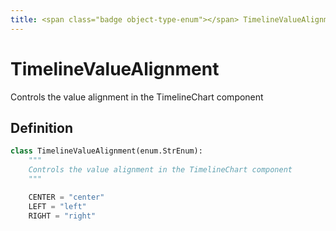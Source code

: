 ```yaml
---
title: <span class="badge object-type-enum"></span> TimelineValueAlignment
---
```

# <span class="badge object-type-enum"></span> TimelineValueAlignment

Controls the value alignment in the TimelineChart component

## Definition

```python
class TimelineValueAlignment(enum.StrEnum):
    """
    Controls the value alignment in the TimelineChart component
    """

    CENTER = "center"
    LEFT = "left"
    RIGHT = "right"
```
